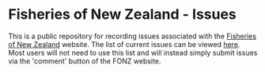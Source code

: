 # Fisheries of New Zealand - Issues

This is a public repository for recording issues associated with the [Fisheries of New Zealand](http://fonz.tridentsystems.co.nz) website.
The list of current issues can be viewed [here](https://github.com/trident-systems/fonz-issues/issues).
Most users will not need to use this list and will instead simply submit issues via the 'comment' button of the FONZ website.

